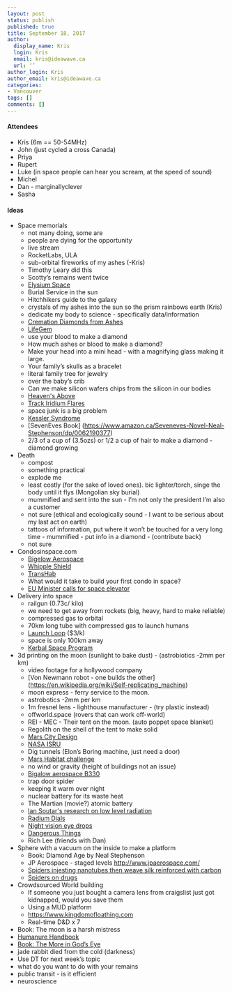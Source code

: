 ```yaml
---
layout: post
status: publish
published: true
title: September 18, 2017
author:
  display_name: Kris
  login: Kris
  email: kris@ideawave.ca
  url: ‘’
author_login: Kris
author_email: kris@ideawave.ca
categories:
- Vancouver
tags: []
comments: []
---
```


#### Attendees

* Kris (6m  == 50-54MHz)
* John  (just cycled a cross Canada)
* Priya 
* Rupert 
* Luke (in space people can hear you scream, at the speed of sound)
* Michel 
* Dan - marginallyclever 
* Sasha  

#### Ideas 

* Space memorials 
    * not many doing, some are
    * people are dying for the opportunity
    * live stream
    * RocketLabs, ULA 
    * sub-orbital fireworks of my ashes (-Kris)
    * Timothy Leary did this
    * Scotty’s remains went twice
    * [Elysium Space](http://elysiumspace.com/)
    * Burial Service in the sun
    * Hitchhikers guide to the galaxy
    * crystals of my ashes into the sun so the prism rainbows earth (Kris)
    * dedicate my body to science - specifically data/information
    * [Cremation Diamonds from Ashes](https://www.cremationsolutions.com/cremation-jewelry-for-ashes/cremation-diamonds-made-from-ashes)
    * [LifeGem](http://www.lifegem.com/)
    * use your blood to make a diamond
    * How much ashes or blood to make a diamond?
    * Make your head into a mini head - with a magnifying glass making it large. 
    * Your family’s skulls as a bracelet
    * literal family tree for jewelry 
    * over the baby’s crib
    * Can we make silicon wafers chips from the silicon in our bodies
    * [Heaven's Above](http://heavens-above.com/)
    * [Track Iridium Flares](http://www.satflare.com/track.asp?q=iridium)
    * space junk is a big problem
    * [Kessler Syndrome](https://en.wikipedia.org/wiki/Kessler_syndrome)
    * [SevenEves Book] (https://www.amazon.ca/Seveneves-Novel-Neal-Stephenson/dp/0062190377)
    * 2/3 of a cup of (3.5ozs) or 1/2 a cup of hair to make a diamond - diamond growing 
* Death
    * compost
    * something practical
    * explode me
    * least costly (for the sake of loved ones). bic lighter/torch, singe the body until it flys (Mongolian sky burial)
    * mummified and sent into the sun - I’m not only the president I’m also a customer
    * not sure (ethical and ecologically sound - I want to be serious about my last act on earth)
    * tattoos of information, put where it won’t be touched for a very long time - mummified - put info in a diamond - (contribute back)
    * not sure
* Condosinspace.com
    * [Bigelow Aerospace](https://bigelowaerospace.com/whoweare/)
    * [Whipple Shield](https://en.wikipedia.org/wiki/Whipple_shield)
    * [TransHab](https://en.wikipedia.org/wiki/TransHab)
    * What would it take to build your first condo in space?
    * [EU Minister calls for space elevator](https://juliareda.eu/2017/09/ep-calls-for-space-elevator/)
* Delivery into space
    * railgun (0.73c/ kilo) 
    * we need to get away from rockets (big, heavy, hard to make reliable)
    * compressed gas to orbital 
    * 70km long tube with compressed gas to launch humans
    * [Launch Loop](https://en.wikipedia.org/wiki/Launch_loop) ($3/k)
    * space is only 100km away
    * [Kerbal Space Program](https://kerbalspaceprogram.com/en/)
* 3d printing on the moon (sunlight to bake dust) - (astrobiotics -2mm per km)
    * video footage for a hollywood company
    * [Von Newmann robot - one builds the other] (https://en.wikipedia.org/wiki/Self-replicating_machine)
    * moon express - ferry service to the moon. 
    * astrobotics -2mm per km
    * 1m fresnel lens - lighthouse manufacturer - (try plastic instead)
    * offworld.space (rovers that can work off-world)
    * REI - MEC - Their tent on the moon. (auto poppet space blanket)
    * Regolith on the shell of the tent to make solid
    * [Mars City Design](https://www.marscitydesign.com/)
    * [NASA ISRU](https://www.nasa.gov/exploration/analogs/isru/)
    * Dig tunnels (Elon’s Boring machine, just need a door)
    * [Mars Habitat challenge](http://www.archdaily.com/870686/foster-plus-partners-awarded-top-prize-in-nasas-3d-printed-mars-habitat-challenge)
    * no wind or gravity (height of buildings not an issue)
    * [Bigalow aerospace B330](https://bigelowaerospace.com/b330/)
    * trap door spider
    * keeping it warm over night 
    * nuclear battery for its waste heat
    * The Martian (movie?) atomic battery 
    * [Ian Soutar's research on low level radiation](http://www.radiation-hormesis.com/)
    * [Radium Dials](https://en.wikipedia.org/wiki/Radium_dials)
    * [Night vision eye drops](http://gizmodo.com/the-real-science-behind-the-crazy-night-vision-eyedrops-1694955347)
    * [Dangerous Things](https://dangerousthings.com/)
    * Rich Lee (friends with Dan)
* Sphere with a vacuum on the inside to make a platform
    * Book: Diamond Age by Neal Stephenson
    * JP Aerospace - staged levels http://www.jpaerospace.com/
    * [Spiders injesting nanotubes then weave silk reinforced with carbon](https://www.technologyreview.com/s/537301/spiders-ingest-nanotubes-then-weave-silk-reinforced-with-carbon/)
    * [Spiders on drugs](https://www.youtube.com/watch?v=sHzdsFiBbFc)
* Crowdsourced World building
    * If someone you just bought a camera lens from craigslist just got kidnapped, would you save them
    * Using a MUD platform
    * https://www.kingdomofloathing.com
    * Real-time D&D x 7
* Book: The moon is a harsh mistress
* [Humanure Handbook](http://humanurehandbook.com/)
* [Book: The More in God’s Eye](https://en.wikipedia.org/wiki/The_Mote_in_God%27s_Eye)
* jade rabbit died from the cold (darkness)
* Use DT for next week’s topic
* what do you want to do with your remains
* public transit - is it efficient
* neuroscience


